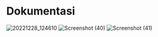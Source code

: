 # Dokumentasi
![20221228_124610](https://user-images.githubusercontent.com/118653054/210926387-9ce15be4-7daf-477b-baab-1fc44c22f96b.jpg)
![Screenshot (40)](https://user-images.githubusercontent.com/118653054/210926394-9c98b773-cf2a-4fe4-be79-b0e94203497f.png)
![Screenshot (41)](https://user-images.githubusercontent.com/118653054/210926395-c4c40292-fbae-4a2a-8066-5d464508ddec.png)
